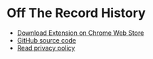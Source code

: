 # Off The Record History

- [Download Extension on Chrome Web Store](https://chrome.google.com/webstore/detail/off-the-record-history/djbaolpiihkcmmfjnjdmomeeheldhhdp)
- [GitHub source code](https://github.com/dutiyesh/off-the-record-history)
- [Read privacy policy](./PRIVACY.md)
